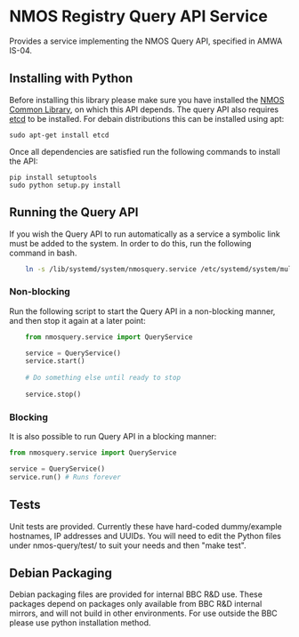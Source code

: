 # NMOS Registry Query API Service

Provides a service implementing the NMOS Query API, specified in AMWA IS-04.

## Installing with Python

Before installing this library please make sure you have installed the [NMOS Common Library](https://github.com/bbc/nmos-common), on which this API depends. The query API also requires [etcd](https://github.com/coreos/etcd) to be installed. For debain distributions this can be installed using apt:

```
sudo apt-get install etcd

```

Once all dependencies are satisfied run the following commands to install the API:

```
pip install setuptools
sudo python setup.py install
```

## Running the Query API

If you wish the Query API to run automatically as a service a symbolic link must be added to the system. In order to do this, run the following command in bash.

```bash
    ln -s /lib/systemd/system/nmosquery.service /etc/systemd/system/multi-user.target.wants/nmosquery.service
```

### Non-blocking

Run the following script to start the Query API in a non-blocking manner, and then stop it again at a later point:

```Python
    from nmosquery.service import QueryService

    service = QueryService()
    service.start()
    
    # Do something else until ready to stop
    
    service.stop()
```

### Blocking

It is also possible to run Query API in a blocking manner:

```python
from nmosquery.service import QueryService

service = QueryService()
service.run() # Runs forever
```


## Tests

Unit tests are provided.  Currently these have hard-coded dummy/example hostnames, IP addresses and UUIDs.  You will need to edit the Python files under nmos-query/test/ to suit your needs and then "make test".

## Debian Packaging

Debian packaging files are provided for internal BBC R&D use.
These packages depend on packages only available from BBC R&D internal mirrors, and will not build in other environments. For use outside the BBC please use python installation method.
